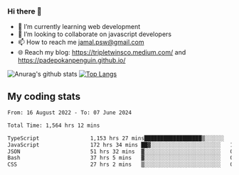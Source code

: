### Hi there 👋

<!--
**padepokanpenguin/padepokanpenguin** is a ✨ _special_ ✨ repository because its `README.md` (this file) appears on your GitHub profile.
-->

- 🌱 I’m currently learning  web development
- 👯 I’m looking to collaborate on javascript developers
- 📫 How to reach me jamal.psw@gmail.com
- 🌐 Reach my blog:
   https://tripletwinsco.medium.com/ and
   https://padepokanpenguin.github.io/

![Anurag's github stats](https://github-readme-stats.vercel.app/api?username=padepokanpenguin&count_private=true&disable_animations=false&show_icons=true&theme=default)
[![Top Langs](https://github-readme-stats.vercel.app/api/top-langs/?username=padepokanpenguin&theme=default&layout=compact)](https://github.com/padepokanpenguin)

## My coding stats

<!--START_SECTION:waka-->

```txt
From: 16 August 2022 - To: 07 June 2024

Total Time: 1,564 hrs 12 mins

TypeScript                1,153 hrs 27 mins██████████████████▒░░░░░░   73.74 %
JavaScript                172 hrs 34 mins ██▓░░░░░░░░░░░░░░░░░░░░░░   11.03 %
JSON                      51 hrs 32 mins  ▓░░░░░░░░░░░░░░░░░░░░░░░░   03.29 %
Bash                      37 hrs 5 mins   ▓░░░░░░░░░░░░░░░░░░░░░░░░   02.37 %
CSS                       27 hrs 2 mins   ▒░░░░░░░░░░░░░░░░░░░░░░░░   01.73 %
```

<!--END_SECTION:waka-->


